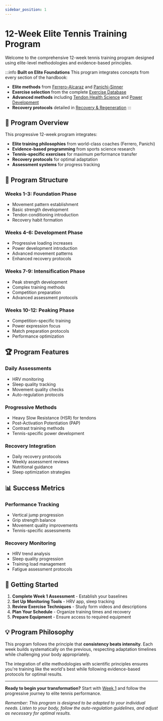 ```yaml
---
sidebar_position: 1
---
```


# 12-Week Elite Tennis Training Program

Welcome to the comprehensive 12-week tennis training program designed using elite-level methodologies and evidence-based principles.

:::info **Built on Elite Foundations**
This program integrates concepts from every section of the handbook:
- **Elite methods** from [Ferrero-Alcaraz](/training-philosophy/ferrero-alcaraz-methods) and [Panichi-Sinner](/training-philosophy/sinner-panichi-methods)
- **Exercise selection** from the complete [Exercise Database](/exercises/exercise-database)
- **Advanced methods** including [Tendon Health Science](/specialized/tendon-health-science) and [Power Development](/specialized/power-development)
- **Recovery protocols** detailed in [Recovery & Regeneration](/recovery/recovery-protocols)
:::

## 🎯 Program Overview

This progressive 12-week program integrates:

- **Elite training philosophies** from world-class coaches (Ferrero, Panichi)
- **Evidence-based programming** from sports science research
- **Tennis-specific exercises** for maximum performance transfer
- **Recovery protocols** for optimal adaptation
- **Assessment systems** for progress tracking

## 📅 Program Structure

### **Weeks 1-3: Foundation Phase**

- Movement pattern establishment
- Basic strength development
- Tendon conditioning introduction
- Recovery habit formation

### **Weeks 4-6: Development Phase**

- Progressive loading increases
- Power development introduction
- Advanced movement patterns
- Enhanced recovery protocols

### **Weeks 7-9: Intensification Phase**

- Peak strength development
- Complex training methods
- Competition preparation
- Advanced assessment protocols

### **Weeks 10-12: Peaking Phase**

- Competition-specific training
- Power expression focus
- Match preparation protocols
- Performance optimization

## 🏆 Program Features

### **Daily Assessments**

- HRV monitoring
- Sleep quality tracking
- Movement quality checks
- Auto-regulation protocols

### **Progressive Methods**

- Heavy Slow Resistance (HSR) for tendons
- Post-Activation Potentiation (PAP)
- Contrast training methods
- Tennis-specific power development

### **Recovery Integration**

- Daily recovery protocols
- Weekly assessment reviews
- Nutritional guidance
- Sleep optimization strategies

## 📊 Success Metrics

### **Performance Tracking**

- Vertical jump progression
- Grip strength balance
- Movement quality improvements
- Tennis-specific assessments

### **Recovery Monitoring**

- HRV trend analysis
- Sleep quality progression
- Training load management
- Fatigue assessment protocols

## 🚀 Getting Started

1. **Complete Week 1 Assessment** - Establish your baselines
2. **Set Up Monitoring Tools** - HRV app, sleep tracking
3. **Review Exercise Techniques** - Study form videos and descriptions
4. **Plan Your Schedule** - Organize training times and recovery
5. **Prepare Equipment** - Ensure access to required equipment

## 💡 Program Philosophy

This program follows the principle that **consistency beats intensity**. Each week builds systematically on the previous, respecting adaptation timelines while challenging your body appropriately.

The integration of elite methodologies with scientific principles ensures you're training like the world's best while following evidence-based protocols for optimal results.

---

**Ready to begin your transformation?** Start with [Week 1](/workouts/week-1-plan) and follow the progressive journey to elite tennis performance.

_Remember: This program is designed to be adapted to your individual needs. Listen to your body, follow the auto-regulation guidelines, and adjust as necessary for optimal results._
